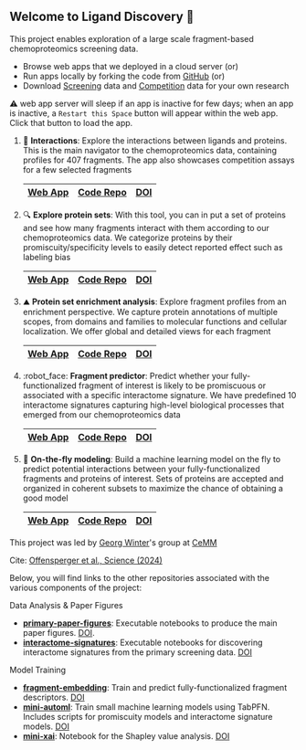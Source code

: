 ## Welcome to Ligand Discovery 🎯

This project enables exploration of a large scale fragment-based chemoproteomics screening data.

- Browse web apps that we deployed in a cloud server (or)
- Run apps locally by forking the code from [GitHub](https://github.com/ligand-discovery) (or)
- Download [Screening](https://github.com/ligand-discovery/landing-page/raw/refs/heads/main/assets/screeningData.tar.xz) data and [Competition](https://github.com/ligand-discovery/landing-page/raw/refs/heads/main/assets/competitionData.tar.xz) data for your own research

:warning: web app server will sleep if an app is inactive for few days; when an app is inactive, a `Restart this Space` button will appear within the web app. Click that button to load the app.

1. :dart: **Interactions**: Explore the interactions between ligands and proteins. This is the main navigator to the chemoproteomics data, containing profiles for 407 fragments. The app also showcases competition assays for a few selected fragments

     |[Web App](https://1.ligand-discovery.ai)|[Code Repo](https://github.com/ligand-discovery/interactions)|[DOI](https://doi.org/10.5281/zenodo.14935845)
     |---|---|---|

2. :mag: **Explore protein sets**: With this tool, you can in put a set of proteins and see how many fragments interact with them according to our chemoproteomics data. We categorize proteins by their promiscuity/specificity levels to easily detect reported effect such as labeling bias
   
     |[Web App](https://2.ligand-discovery.ai)|[Code Repo](https://github.com/ligand-discovery/protein-profile-explorer)|[DOI](https://zenodo.org/records/10838104)
     |---|---|---|
   
3. :mountain: **Protein set enrichment analysis**: Explore fragment profiles from an enrichment perspective. We capture protein annotations of multiple scopes, from domains and families to molecular functions and cellular localization. We offer global and detailed views for each fragment

     |[Web App](https://3.ligand-discovery.ai)|[Code Repo](https://github.com/ligand-discovery/protein-set-enrichment-analysis)|[DOI](https://zenodo.org/records/10838110)
     |---|---|---|
   
4. :robot_face: **Fragment predictor**: Predict whether your fully-functionalized fragment of interest is likely to be promiscuous or associated with a specific interactome signature. We have predefined 10 interactome signatures capturing high-level biological processes that emerged from our chemoproteomics data
   
     |[Web App](https://4.ligand-discovery.ai)|[Code Repo](https://github.com/ligand-discovery/fragment-predictor)|[DOI](https://zenodo.org/records/10838071)
     |---|---|---|
   
5. :rocket: **On-the-fly modeling**: Build a machine learning model on the fly to predict potential interactions between your fully-functionalized fragments and proteins of interest. Sets of proteins are accepted and organized in coherent subsets to maximize the chance of obtaining a good model

     |[Web App](https://5.ligand-discovery.ai)|[Code Repo](https://github.com/ligand-discovery/on-the-fly-modeling)|[DOI](https://zenodo.org/records/10838098)
     |---|---|---|


This project was led by [Georg Winter](https://www.winter-lab.com/)'s group at [CeMM](https://cemm.at)

Cite: [Offensperger et al., Science (2024)](https://doi.org/10.1126/science.adk5864) 

Below, you will find links to the other repositories associated with the various components of the project:

Data Analysis & Paper Figures
- [**primary-paper-figures**](https://github.com/ligand-discovery/primary-paper-figures): Executable notebooks to produce the main paper figures. [DOI](https://zenodo.org/records/10838149).
- [**interactome-signatures**](https://github.com/ligand-discovery/interactome-signatures): Executable notebooks for discovering interactome signatures from the primary screening data. [DOI](https://zenodo.org/records/10838089)

Model Training
- [**fragment-embedding**](https://github.com/ligand-discovery/fragment-embedding): Train and predict fully-functionalized fragment descriptors. [DOI](https://zenodo.org/records/10838065)
- [**mini-automl**](https://github.com/ligand-discovery/mini-automl): Train small machine learning models using TabPFN. Includes scripts for promiscuity models and interactome signature models. [DOI](https://zenodo.org/records/10838095)
- [**mini-xai**](https://github.com/ligand-discovery/mini-xai): Notebook for the Shapley value analysis. [DOI](https://zenodo.org/records/10838141)
